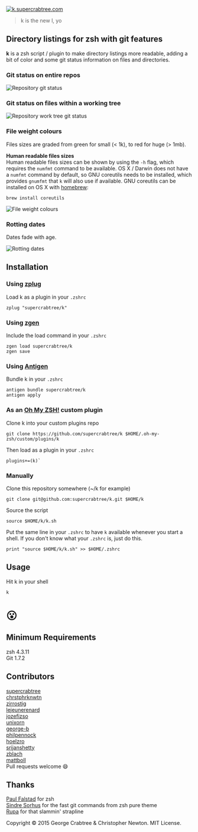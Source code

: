 [![k.supercrabtree.com](https://raw.githubusercontent.com/supercrabtree/k/gh-pages/k-logo.png)](http://k.supercrabtree.com)

> k is the new l, yo

## Directory listings for zsh with git features

**k** is a zsh script / plugin to make directory listings more readable, adding a bit of color and some git status information on files and directories.

### Git status on entire repos
![Repository git status](https://raw.githubusercontent.com/supercrabtree/k/gh-pages/repo-dirs.jpg)


### Git status on files within a working tree
![Repository work tree git status](https://raw.githubusercontent.com/supercrabtree/k/gh-pages/inside-work-tree.jpg)

### File weight colours
Files sizes are graded from green for small (< 1k), to red for huge (> 1mb).

**Human readable files sizes**  
Human readable files sizes can be shown by using the `-h` flag, which requires the `numfmt` command to be available. OS X / Darwin does not have a `numfmt` command by default, so GNU coreutils needs to be installed, which provides `gnumfmt` that `k` will also use if available. GNU coreutils can be installed on OS X with [homebrew](http://brew.sh):

```
brew install coreutils
```

![File weight colours](https://raw.githubusercontent.com/supercrabtree/k/gh-pages/file-size-colors.jpg)


### Rotting dates
Dates fade with age.  

![Rotting dates](https://raw.githubusercontent.com/supercrabtree/k/gh-pages/dates.jpg)


## Installation

### Using [zplug](https://github.com/b4b4r07/zplug)
Load k as a plugin in your `.zshrc`

```shell
zplug "supercrabtree/k"

```
### Using [zgen](https://github.com/tarjoilija/zgen)

Include the load command in your `.zshrc`

```shell
zgen load supercrabtree/k
zgen save
```

### Using [Antigen](https://github.com/zsh-users/antigen)

Bundle k in your `.zshrc`

```shell
antigen bundle supercrabtree/k
antigen apply
```

### As an [Oh My ZSH!](https://github.com/robbyrussell/oh-my-zsh) custom plugin

Clone k into your custom plugins repo

```shell
git clone https://github.com/supercrabtree/k $HOME/.oh-my-zsh/custom/plugins/k
```
Then load as a plugin in your `.zshrc`

```shell
plugins+=(k)`
```

### Manually
Clone this repository somewhere (~/k for example)

```shell
git clone git@github.com:supercrabtree/k.git $HOME/k
```
Source the script

```shell
source $HOME/k/k.sh
```
Put the same line in your `.zshrc` to have `k` available whenever you start a shell. If you don't know what your `.zshrc` is, just do this.

```shell
print "source $HOME/k/k.sh" >> $HOME/.zshrc
```

## Usage
Hit k in your shell

```shell
k
```
# 😮

## Minimum Requirements
zsh 4.3.11  
Git 1.7.2

## Contributors
[supercrabtree](https://github.com/supercrabtree)  
[chrstphrknwtn](https://github.com/chrstphrknwtn)  
[zirrostig](https://github.com/zirrostig)  
[lejeunerenard](https://github.com/lejeunerenard)  
[jozefizso](https://github.com/jozefizso)  
[unixorn](https://github.com/unixorn)  
[george-b](https://github.com/george-b)  
[philpennock](https://github.com/philpennock)  
[hoelzro](https://github.com/hoelzro)  
[srijanshetty](https://github.com/srijanshetty)  
[zblach](https://github.com/zblach)  
[mattboll](https://github.com/mattboll)  
Pull requests welcome :smile:  

## Thanks
[Paul Falstad](http://www.falstad.com/) for zsh   
[Sindre Sorhus](https://github.com/sindresorhus) for the fast git commands from zsh pure theme  
[Rupa](https://github.com/rupa/z) for that slammin' strapline  

Copyright © 2015 George Crabtree & Christopher Newton. MIT License.
